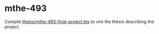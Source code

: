 # mthe-493

Compile [thesis/mthe-493-final-project.tex](thesis/mthe-493-final-project.tex) to vire the thesis describing the project.
